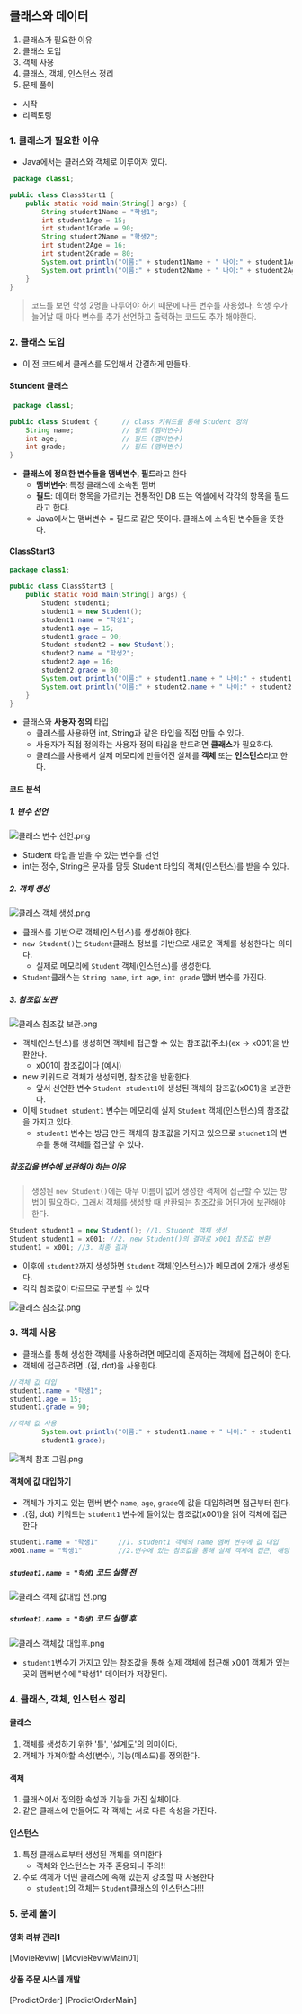 ## 클래스와 데이터

1. 클래스가 필요한 이유
2. 클래스 도입
3. 객체 사용
4. 클래스, 객체, 인스턴스 정리
5. 문제 풀이

- 시작
- 리펙토링

### 1. 클래스가 필요한 이유

- Java에서는 클래스와 객체로 이루어져 있다.

```java
 package class1;

public class ClassStart1 {
    public static void main(String[] args) {
        String student1Name = "학생1";
        int student1Age = 15;
        int student1Grade = 90;
        String student2Name = "학생2";
        int student2Age = 16;
        int student2Grade = 80;
        System.out.println("이름:" + student1Name + " 나이:" + student1Age + " 성 적:" + student1Grade);
        System.out.println("이름:" + student2Name + " 나이:" + student2Age + " 성 적:" + student2Grade);
    }
}
```

> 코드를 보면 학생 2명을 다루어야 하기 때문에 다른 변수를 사용했다.
> 학생 수가 늘어날 때 마다 변수를 추가 선언하고 출력하는 코드도 추가 해야한다.

### 2. 클래스 도입

- 이 전 코드에서 클래스를 도입해서 간결하게 만들자.

#### Stundent 클래스

```java
 package class1;

public class Student {      // class 키워드를 통해 Student 정의
    String name;            // 필드 (맴버변수)
    int age;                // 필드 (맴버변수)
    int grade;              // 필드 (맴버변수)
}
```

- **클래스에 정의한 변수들을 맴버변수, 필드**라고 한다
    - **맴버변수**: 특정 클래스에 소속된 맴버
    - **필드**: 데이터 항목을 가르키는 전통적인 DB 또는 엑셀에서 각각의 항목을 필드라고 한다.
    - Java에서는 맴버변수 = 필드로 같은 뜻이다. 클래스에 소속된 변수들을 뜻한다.

#### ClassStart3

```java
package class1;

public class ClassStart3 {
    public static void main(String[] args) {
        Student student1;
        student1 = new Student();
        student1.name = "학생1";
        student1.age = 15;
        student1.grade = 90;
        Student student2 = new Student();
        student2.name = "학생2";
        student2.age = 16;
        student2.grade = 80;
        System.out.println("이름:" + student1.name + " 나이:" + student1.age + " 성 적:" + student1.grade);
        System.out.println("이름:" + student2.name + " 나이:" + student2.age + " 성 적:" + student2.grade);
    }
}
```

- 클래스와 **사용자 정의** 타입
    - 클래스를 사용하면 int, String과 같은 타입을 직접 만들 수 있다.
    - 사용자가 직접 정의하는 사용자 정의 타입을 만드려면 **클래스**가 필요하다.
    - 클래스를 사용해서 실제 메모리에 만들어진 실체를 **객체** 또는 **인스턴스**라고 한다.

#### 코드 분석

##### 1. 변수 선언

![클래스 변수 선언.png](..%2Fimage%2F%ED%81%B4%EB%9E%98%EC%8A%A4%20%EB%B3%80%EC%88%98%20%EC%84%A0%EC%96%B8.png)


- Student 타입을 받을 수 있는 변수를 선언
- int는 정수, String은 문자를 담듯 Student 타입의 객체(인스턴스)를 받을 수 있다.

##### 2. 객체 생성

![클래스 객체 생성.png](..%2Fimage%2F%ED%81%B4%EB%9E%98%EC%8A%A4%20%EA%B0%9D%EC%B2%B4%20%EC%83%9D%EC%84%B1.png)





- 클래스를 기반으로 객체(인스턴스)를 생성해야 한다.
- `new Student()`는 `Student`클래스 정보를 기반으로 새로운 객체를 생성한다는 의미다.
    - 실제로 메모리에 `Student` 객체(인스턴스)를 생성한다.
- `Student`클래스는 `String name`, `int age`, `int grade` 맴버 변수를 가진다.

##### 3. 참조값 보관


![클래스 참조값 보관.png](..%2Fimage%2F%ED%81%B4%EB%9E%98%EC%8A%A4%20%EC%B0%B8%EC%A1%B0%EA%B0%92%20%EB%B3%B4%EA%B4%80.png)



- 객체(인스턴스)를 생성하면 객체에 접근할 수 있는 참조값(주소)(ex -> x001)을 반환한다.
    - x001이 참조값이다 (예시)
- new 키워드로 객체가 생성되면, 참조값을 반환한다.
    - 앞서 선언한 변수 `Student student1`에 생성된 객체의 참조값(x001)을 보관한다.
- 이제 `Studnet student1` 변수는 메모리에 실제 `Student` 객체(인스턴스)의 참조값을 가지고 있다.
    - `student1` 변수는 방금 만든 객체의 참조값을 가지고 있으므로 `studnet1`의 변수를 통해 객체를 접근할 수 있다.

##### 참조값을 변수에 보관해야 하는 이유

> 생성된 `new Student()`에는 아무 이름이 없어 생성한 객체에 접근할 수 있는 방법이 필요하다.
> 그래서 객체를 생성할 때 반환되는 참조값을 어딘가에 보관해야 한다.

```java
Student student1 = new Student(); //1. Student 객체 생성
Student student1 = x001; //2. new Student()의 결과로 x001 참조값 반환
student1 = x001; //3. 최종 결과
```
- 이후에 `student2`까지 생성하면 `Student` 객체(인스턴스)가 메모리에 2개가 생성된다.
- 각각 참조값이 다르므로 구분할 수 있다


![클래스 참조값.png](..%2Fimage%2F%ED%81%B4%EB%9E%98%EC%8A%A4%20%EC%B0%B8%EC%A1%B0%EA%B0%92.png)



### 3. 객체 사용
- 클래스를 통해 생성한 객체를 사용하려면 메모리에 존재하는 객체에 접근해야 한다.
- 객체에 접근하려면 .(점, dot)을 사용한다.

```java
//객체 값 대입 
student1.name = "학생1"; 
student1.age = 15; 
student1.grade = 90;

//객체 값 사용
        System.out.println("이름:" + student1.name + " 나이:" + student1.age + " 성적:" +
        student1.grade);

```




![객체 참조 그림.png](..%2Fimage%2F%EA%B0%9D%EC%B2%B4%20%EC%B0%B8%EC%A1%B0%20%EA%B7%B8%EB%A6%BC.png)




#### 객체에 값 대입하기
- 객체가 가지고 있는 맴버 변수 `name`, `age`, `grade`에 값을 대입하려면 접근부터 한다.
- .(점, dot) 키워드는 `student1` 변수에 들어있는 참조값(x001)을 읽어 객체에 접근한다

```java
student1.name = "학생1"     //1. student1 객체의 name 멤버 변수에 값 대입
x001.name = "학생1"         //2.변수에 있는 참조값을 통해 실제 객체에 접근, 해당 객체의 name 멤버 변수에 값대입
```
##### `student1.name = "학생1` 코드 실행 전



![클래스 객체 값대입 전.png](..%2Fimage%2F%ED%81%B4%EB%9E%98%EC%8A%A4%20%EA%B0%9D%EC%B2%B4%20%EA%B0%92%EB%8C%80%EC%9E%85%20%EC%A0%84.png)



##### `student1.name = "학생1` 코드 실행 후


![클래스 객체값 대입후.png](..%2Fimage%2F%ED%81%B4%EB%9E%98%EC%8A%A4%20%EA%B0%9D%EC%B2%B4%EA%B0%92%20%EB%8C%80%EC%9E%85%ED%9B%84.png)





- `student1`변수가 가지고 있는 참조값을 통해 실제 객체에 접근해 x001 객체가 있는 곳의 맴버변수에 "학생1" 데이터가 저장된다.

### 4. 클래스, 객체, 인스턴스 정리
#### 클래스
1. 객체를 생성하기 위한 '틀', '설계도'의 의미이다.
2. 객체가  가져야할 속성(변수), 기능(메소드)를 정의한다.

#### 객체
1. 클래스에서 정의한 속성과 기능을 가진 실체이다.
2. 같은 클래스에 만들어도 각 객체는 서로 다른 속성을 가진다.

#### 인스턴스
1. 특정 클래스로부터 생성된 객체를 의미한다
   - 객체와 인스턴스는 자주 혼용되니 주의!!
2. 주로 객체가 어떤 클래스에 속해 있는지 강조할 때 사용한다
   - `student1`의 객체는 `Student`클래스의 인스턴스다!!!

### 5. 문제 풀이

#### 영화 리뷰 관리1
[MovieReviw]
[MovieReviwMain01]


#### 상품 주문 시스템 개발
[ProdictOrder]
[ProdictOrderMain]



